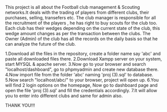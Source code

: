 This project is all about the Football club management & Scouting networks.It deals with the trading of players from different clubs, their purchases, selling, transefers etc. The club manager is responsible for all the recruitment of the players , he has right to buy scouts for the club too. Each club has their wedges depending on the current state of the club, this wedge amount changes as per the transaction between the clubs. The Owner (Admin) of the club has all the records on the daily basis so that he can analyze the future of the club.

1.Download all the files in the repository, create a folder name say 'abc' and paste all downloaded files there. 
2.Download Xampp server on your system, start MYSQL & apache server.
3.Now go to your browser and search "localhost/dashboard", go to phpmyadmin and create new database there.
4.Now import file from the folder 'abc' naming 'proj (3).sql' to database.
5.Now search "localhost/abc/" to your browser, project will open up.
6.You will find 2 login options on the homepage, Now go to dashboard page and open the file 'proj (3).sql' and fill the credentials accordingly.
7.It will allow you to enter into different clubs and same for admin also.

THANK YOU!!!
